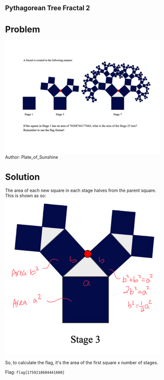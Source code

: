 ## Pythagorean Tree Fractal 2
# Problem
![Pythagorean Tree Fractal 2](./images/PTF2.png)
Author: Plate_of_Sunshine

# Solution
The area of each new square in each stage halves from the parent square.
This is shown as so:
![Using Pythagorean Theorem](./images/ptf2soln.png)

So, to calculate the flag, it's the area of the first square x number of stages.

Flag: `flag{1759218604441600}`
